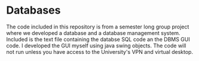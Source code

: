 # Databases

The code included in this repository is from a semester long group project where we developed a database and a database management system.
Included is the text file containing the databse SQL code an the DBMS GUI code.
I developed the GUI myself using java swing objects.
The code will not run unless you have access to the University's VPN and virtual desktop.
